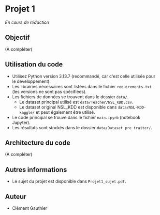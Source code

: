 
# Projet 1

*En cours de rédaction*

## Objectif

(À compléter)

## Utilisation du code

- Utilisez Python version 3.13.7 (recommandé, car c'est celle utilisée pour le développement).
- Les librairies nécessaires sont listées dans le fichier `requirements.txt` (les versions ne sont pas spécifiées).
- Les fichiers de données se trouvent dans le dossier `data/`.
  - Le dataset principal utilisé est `data/Teacher/NSL_KDD.csv`.
  - Le dataset original NSL_KDD est disponible dans `data/NSL-KDD-kaggle/` et peut également être utilisé.
- Le code principal se trouve dans le fichier `main.ipynb` (notebook Jupyter).
- Les résultats sont stockés dans le dossier `data/Dataset_pre_traiter/`.

## Architecture du code

(À compléter)

## Autres informations

- Le sujet du projet est disponible dans `Projet1_sujet.pdf`.
<!-- - Le compte rendu est disponible dans `Projet1_Pretraitement_ClementGauthier.docx` en format Word.
- Le compte rendu est disponible dans `Projet1_Pretraitement_ClementGauthier.pdf` en format PDF. -->

## Auteur

- Clément Gauthier
